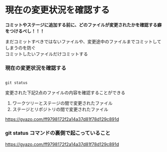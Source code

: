 # 現在の変更状況を確認する

**コミットやステージに追加する前に、どのファイルが変更されたかを確認する癖をつけるべし！！！**  

まだコミットすべきではないファイルや、変更途中のファイルまでコミットしてしまうのを防ぐ  
コミットしたいファイルだけコミットする   

### 現在の変更状況を確認する

```git 

git status

```

変更された下記2点のファイルの内容を確認することができる  

1. ワークツリーとステージの間で変更されたファイル
2. ステージとリポジトリの間で変更されたファイル  

https://gyazo.com/ff9798172f2a14a37d81f78d129c891d

### git status コマンドの裏側で起こっていること  

https://gyazo.com/ff9798172f2a14a37d81f78d129c891d
